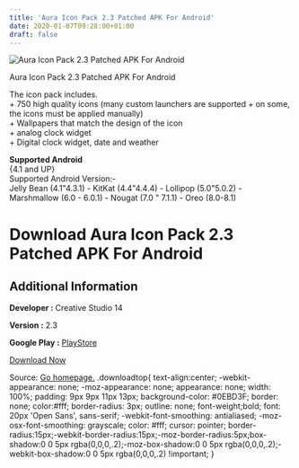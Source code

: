 ```yaml
---
title: 'Aura Icon Pack 2.3 Patched APK For Android'
date: 2020-01-07T09:28:00+01:00
draft: false
---
```


![Aura Icon Pack 2.3 Patched APK For Android](https://i0.wp.com/apkhome.net/wp-content/uploads/2018/12/Aura-Icon-Pack-2.3.png "Aura Icon Pack 2.3 Patched APK For Android")

  

Aura Icon Pack 2.3 Patched APK For Android

The icon pack includes.  
\+ 750 high quality icons (many custom launchers are supported + on some, the icons must be applied manually)  
\+ Wallpapers that match the design of the icon  
\+ analog clock widget  
\+ Digital clock widget, date and weather

**Supported Android**  
{4.1 and UP}  
Supported Android Version:-  
Jelly Bean (4.1"4.3.1) - KitKat (4.4"4.4.4) - Lollipop (5.0"5.0.2) - Marshmallow (6.0 - 6.0.1) - Nougat (7.0 " 7.1.1) - Oreo (8.0-8.1)

Download Aura Icon Pack 2.3 Patched APK For Android
===================================================

Additional Information
----------------------

**Developer :** Creative Studio 14

**Version :** 2.3

**Google Play :** [PlayStore](https://play.google.com/store/apps/details?id=studio14.application.auraicons)

  

[Download Now](https://store4app.co/post/aura-icon-pack-2-3-patched-apk-for-android_1573671834)

  
Source: [Go homepage.](https://store4app.co/post/aura-icon-pack-2-3-patched-apk-for-android_1573671834) .downloadtop{ text-align:center; -webkit-appearance: none; -moz-appearance: none; appearance: none; width: 100%; padding: 9px 9px 11px 13px; background-color: #0EBD3F; border: none; color:#fff; border-radius: 3px; outline: none; font-weight;bold; font: 20px 'Open Sans', sans-serif; -webkit-font-smoothing: antialiased; -moz-osx-font-smoothing: grayscale; color: #fff; cursor: pointer; border-radius:15px;-webkit-border-radius:15px;-moz-border-radius:5px;box-shadow:0 0 5px rgba(0,0,0,.2);-moz-box-shadow:0 0 5px rgba(0,0,0,.2);-webkit-box-shadow:0 0 5px rgba(0,0,0,.2) !important; }